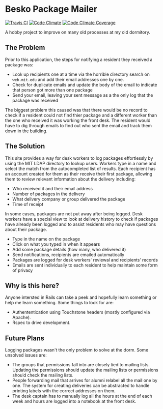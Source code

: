 # Besko Package Mailer

[![Travis CI](http://img.shields.io/travis/ecbypi/besko.svg)](https://travis-ci.org/ecbypi/besko)
[![Code Climate](https://img.shields.io/codeclimate/github/ecbypi/besko.svg)](https://codeclimate.com/github/ecbypi/besko)
[![Code Climate Coverage](http://img.shields.io/codeclimate/coverage/github/ecbypi/besko.svg)](https://codeclimate.com/github/ecbypi/besko)

A hobby project to improve on many old processes at my old dormitory.

## The Problem

Prior to this application, the steps for notifying a resident they received a
package was:

* Look up recipients one at a time via the horrible directory search on `web.mit.edu`
  and add their email addresses one by one.
* Check for duplicate emails and update the body of the email to indicate that
  person got more than one package
* Send your email, leaving your sent message as a the only log that the package
  was received

The biggest problem this caused was that there would be no record to check if a
resident could not find thier package and a different worker than the one who
received it was working the front desk. The resident would have to dig through
emails to find out who sent the email and track them down in the building.

## The Solution

This site provides a way for desk workers to log packages effortlessly by using
the MIT LDAP directory to lookup users. Workers type in a name and select the
match from the autocompleted list of results. Each recipient has an account
created for them as their receive their first package, allowing them to review
relevant information about the delivery including:

* Who received it and their email address
* Number of packages in the delivery
* What delivery company or group delivered the package
* Time of receipt

In some cases, packages are not put away after being logged.  Desk workers have
a special view to look at delivery history to check if packages have already
been logged and to assist residents who may have questions about their package.

* Type in the name on the package
* Click on what you typed in when it appears
* Add some package details (how many, who delivered it)
* Send notifications, recipients are emailed automatically
* Packages are logged for desk workers' reviewal and recipients' records
* Emails are sent individually to each resident to help maintain some form of privacy

## Why is this here?

Anyone intersted in Rails can take a peek and hopefully learn something or
help me learn something. Some things to look for are:

* Authententication using Touchstone headers (mostly configured via Apache).
* Rspec to drive development.

## Future Plans

Logging packages wasn't the only problem to solve at the dorm. Some unsolved issues are:
* The groups that permissions fall into are closely tied to mailing lists.
  Updating the permissions should update the mailing lists or permissions
  should check the mailing lists.
* People forwarding mail that arrives for alumni relabel all the mail one by one. The
  system for creating deliveries can be abstracted to handle printing labels with the
  correct addresses on them.
* The desk captain has to manually log all the hours at the end of each week
  and hours are logged into a notebook at the front desk.
